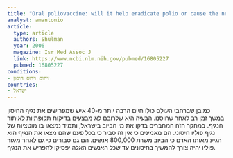 ```yaml
---
title: "Oral poliovaccine: will it help eradicate polio or cause the next epidemic?"
analyst: amantonio
article:
  type: article
  authors: Shulman
  year: 2006
  magazine: Isr Med Assoc J
  link: https://www.ncbi.nlm.nih.gov/pubmed/16805227
  pubmed: 16805227
conditions:
- זיהום וירוס חיסון
countries:
- ישראל
---
```


כמובן שברחבי העולם כולו חיים הרבה יותר מ-40 איש שמפרישים את נגיף החיסון במשך זמן רב לאחר שחוסנו. הבעיה היא שלרובם לא מבצעים בדיקות תקופתיות לאיתור הנגיף.
במחקר הזה המחברים בדקו את מי הביוב בישראל, ותמיד נמצאו בו מוטציות של נגיף פוליו חיסוני. הם מאמינים כי אין זה סביר כי בכל פעם שהם מצאו את הנגיף הוא הגיע מאותו האדם כי הביוב משרת 800,000 אנשים. הם גם סבורים כי גם לאחר מיגור פוליו יהיה צורך להמשיך בחיסונים עד שכל האנשים האלה יפסיקו להפריש את הנגיף.
